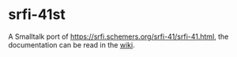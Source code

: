 # srfi-41st
A Smalltalk port of https://srfi.schemers.org/srfi-41/srfi-41.html, the documentation can be read in the [wiki](https://github.com/massimo-nocentini/srfi-41st/wiki).
